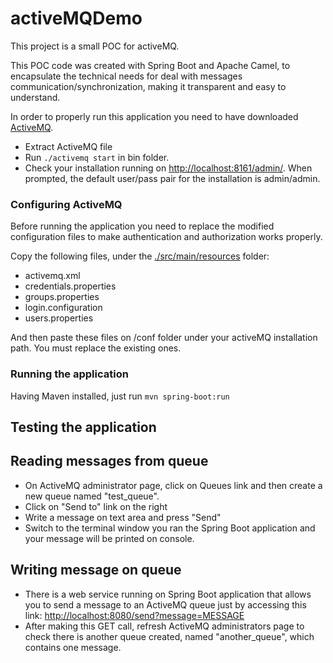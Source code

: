 # activeMQDemo

This project is a small POC for activeMQ.

This POC code was created with Spring Boot and Apache Camel, to encapsulate the technical needs for deal with messages communication/synchronization, making it transparent and easy to understand.

In order to properly run this application you need to have downloaded [ActiveMQ](http://activemq.apache.org/download.html).

* Extract ActiveMQ file
* Run `./activemq start` in bin folder.
* Check your installation running on [http://localhost:8161/admin/](http://localhost:8161/admin/). When prompted, the default user/pass pair for the installation is admin/admin.

### Configuring ActiveMQ

Before running the application you need to replace the modified configuration files to make authentication and authorization works properly.

Copy the following files, under the [./src/main/resources](https://github.com/fzampa/activeMQDemo/tree/master/src/main/resources) folder:

* activemq.xml
* credentials.properties
* groups.properties
* login.configuration
* users.properties

And then paste these files on /conf folder under your activeMQ installation path. You must replace the existing ones.

### Running the application

Having Maven installed, just run `mvn spring-boot:run`

## Testing the application

## Reading messages from queue

* On ActiveMQ administrator page, click on Queues link and then create a new queue named "test_queue".
* Click on "Send to" link on the right
* Write a message on text area and press "Send"
* Switch to the terminal window you ran the Spring Boot application and your message will be printed on console.

## Writing message on queue

* There is a web service running on Spring Boot application that allows you to send a message to an ActiveMQ queue just by accessing this link: [http://localhost:8080/send?message=MESSAGE](http://localhost:8080/send?message=MESSAGE)
* After making this GET call, refresh ActiveMQ administrators page to check there is another queue created, named "another_queue", which contains one message.
